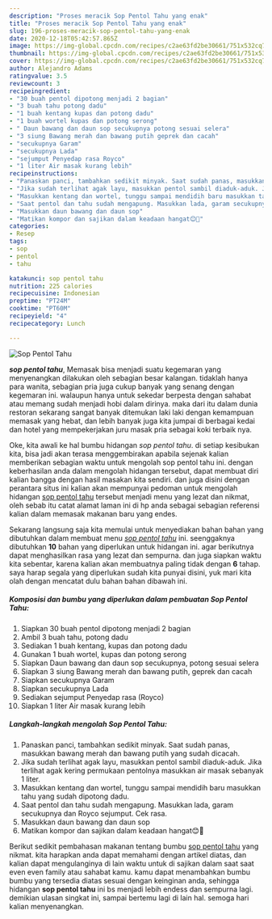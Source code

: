 ```yaml
---
description: "Proses meracik Sop Pentol Tahu yang enak"
title: "Proses meracik Sop Pentol Tahu yang enak"
slug: 196-proses-meracik-sop-pentol-tahu-yang-enak
date: 2020-12-18T05:42:57.865Z
image: https://img-global.cpcdn.com/recipes/c2ae63fd2be30661/751x532cq70/sop-pentol-tahu-foto-resep-utama.jpg
thumbnail: https://img-global.cpcdn.com/recipes/c2ae63fd2be30661/751x532cq70/sop-pentol-tahu-foto-resep-utama.jpg
cover: https://img-global.cpcdn.com/recipes/c2ae63fd2be30661/751x532cq70/sop-pentol-tahu-foto-resep-utama.jpg
author: Alejandro Adams
ratingvalue: 3.5
reviewcount: 3
recipeingredient:
- "30 buah pentol dipotong menjadi 2 bagian"
- "3 buah tahu potong dadu"
- "1 buah kentang kupas dan potong dadu"
- "1 buah wortel kupas dan potong serong"
- " Daun bawang dan daun sop secukupnya potong sesuai selera"
- "3 siung Bawang merah dan bawang putih geprek dan cacah"
- "secukupnya Garam"
- "secukupnya Lada"
- "sejumput Penyedap rasa Royco"
- "1 liter Air masak kurang lebih"
recipeinstructions:
- "Panaskan panci, tambahkan sedikit minyak. Saat sudah panas, masukkan bawang merah dan bawang putih yang sudah dicacah."
- "Jika sudah terlihat agak layu, masukkan pentol sambil diaduk-aduk. Jika terlihat agak kering permukaan pentolnya masukkan air masak sebanyak 1 liter."
- "Masukkan kentang dan wortel, tunggu sampai mendidih baru masukkan tahu yang sudah dipotong dadu."
- "Saat pentol dan tahu sudah mengapung. Masukkan lada, garam secukupnya dan Royco sejumput. Cek rasa."
- "Masukkan daun bawang dan daun sop"
- "Matikan kompor dan sajikan dalam keadaan hangat😊🙂"
categories:
- Resep
tags:
- sop
- pentol
- tahu

katakunci: sop pentol tahu 
nutrition: 225 calories
recipecuisine: Indonesian
preptime: "PT24M"
cooktime: "PT60M"
recipeyield: "4"
recipecategory: Lunch

---
```



![Sop Pentol Tahu](https://img-global.cpcdn.com/recipes/c2ae63fd2be30661/751x532cq70/sop-pentol-tahu-foto-resep-utama.jpg)

<b><i>sop pentol tahu</i></b>, Memasak bisa menjadi suatu kegemaran yang menyenangkan dilakukan oleh sebagian besar kalangan. tidaklah hanya para wanita, sebagian pria juga cukup banyak yang senang dengan kegemaran ini. walaupun hanya untuk sekedar berpesta dengan sahabat atau memang sudah menjadi hobi dalam dirinya. maka dari itu dalam dunia restoran sekarang sangat banyak ditemukan laki laki dengan kemampuan memasak yang hebat, dan lebih banyak juga kita jumpai di berbagai kedai dan hotel yang mempekerjakan juru masak pria sebagai koki terbaik nya.

Oke, kita awali ke hal bumbu hidangan <i>sop pentol tahu</i>. di setiap kesibukan kita, bisa jadi akan terasa menggembirakan apabila sejenak kalian memberikan sebagian waktu untuk mengolah sop pentol tahu ini. dengan keberhasilan anda dalam mengolah hidangan tersebut, dapat membuat diri kalian bangga dengan hasil masakan kita sendiri. dan juga disini dengan perantara situs ini kalian akan mempunyai pedoman untuk mengolah hidangan <u>sop pentol tahu</u> tersebut menjadi menu yang lezat dan nikmat, oleh sebab itu catat alamat laman ini di hp anda sebagai sebagian referensi kalian dalam memasak makanan baru yang endes.




Sekarang langsung saja kita memulai untuk menyediakan bahan bahan yang dibutuhkan dalam membuat menu <u><i>sop pentol tahu</i></u> ini. seenggaknya dibutuhkan <b>10</b> bahan yang diperlukan untuk hidangan ini. agar berikutnya dapat menghasilkan rasa yang lezat dan sempurna. dan juga siapkan waktu kita sebentar, karena kalian akan membuatnya paling tidak dengan <b>6</b> tahap. saya harap segala yang diperlukan sudah kita punyai disini, yuk mari kita olah dengan mencatat dulu bahan bahan dibawah ini.

<!--inarticleads1-->

##### Komposisi dan bumbu yang diperlukan dalam pembuatan Sop Pentol Tahu:

1. Siapkan 30 buah pentol dipotong menjadi 2 bagian
1. Ambil 3 buah tahu, potong dadu
1. Sediakan 1 buah kentang, kupas dan potong dadu
1. Gunakan 1 buah wortel, kupas dan potong serong
1. Siapkan  Daun bawang dan daun sop secukupnya, potong sesuai selera
1. Siapkan 3 siung Bawang merah dan bawang putih, geprek dan cacah
1. Siapkan secukupnya Garam
1. Siapkan secukupnya Lada
1. Sediakan sejumput Penyedap rasa (Royco)
1. Siapkan 1 liter Air masak kurang lebih




<!--inarticleads2-->

##### Langkah-langkah mengolah Sop Pentol Tahu:

1. Panaskan panci, tambahkan sedikit minyak. Saat sudah panas, masukkan bawang merah dan bawang putih yang sudah dicacah.
1. Jika sudah terlihat agak layu, masukkan pentol sambil diaduk-aduk. Jika terlihat agak kering permukaan pentolnya masukkan air masak sebanyak 1 liter.
1. Masukkan kentang dan wortel, tunggu sampai mendidih baru masukkan tahu yang sudah dipotong dadu.
1. Saat pentol dan tahu sudah mengapung. Masukkan lada, garam secukupnya dan Royco sejumput. Cek rasa.
1. Masukkan daun bawang dan daun sop
1. Matikan kompor dan sajikan dalam keadaan hangat😊🙂




Berikut sedikit pembahasan makanan tentang bumbu <u>sop pentol tahu</u> yang nikmat. kita harapkan anda dapat memahami dengan artikel diatas, dan kalian dapat mengulanginya di lain waktu untuk di sajikan dalam saat saat even even family atau sahabat kamu. kamu dapat menambahkan bumbu bumbu yang tersedia diatas sesuai dengan keinginan anda, sehingga hidangan <b>sop pentol tahu</b> ini bs menjadi lebih endess dan sempurna lagi. demikian ulasan singkat ini, sampai bertemu lagi di lain hal. semoga hari kalian menyenangkan.
